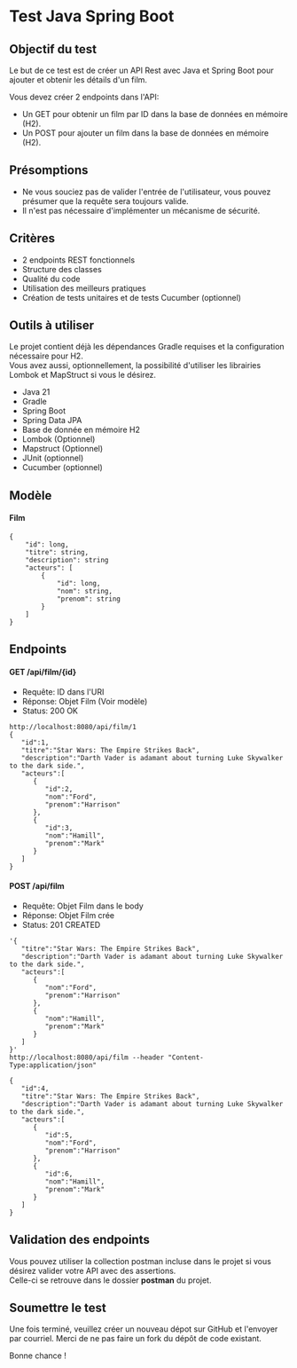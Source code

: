  # Test Java Spring Boot

## Objectif du test

Le but de ce test est de créer un API Rest avec Java et Spring Boot pour ajouter et obtenir les détails d'un film.

Vous devez créer 2 endpoints dans l'API:

- Un GET pour obtenir un film par ID dans la base de données en mémoire (H2).
- Un POST pour ajouter un film dans la base de données en mémoire (H2).

## Présomptions

- Ne vous souciez pas de valider l'entrée de l'utilisateur, vous pouvez présumer que la requête sera toujours valide.
- Il n'est pas nécessaire d'implémenter un mécanisme de sécurité.

## Critères

- 2 endpoints REST fonctionnels
- Structure des classes
- Qualité du code
- Utilisation des meilleurs pratiques
- Création de tests unitaires et de tests Cucumber (optionnel)

## Outils à utiliser

Le projet contient déjà les dépendances Gradle requises et la configuration nécessaire pour H2.  
Vous avez aussi, optionnellement, la possibilité d'utiliser les librairies Lombok et MapStruct si vous le désirez.

- Java 21
- Gradle
- Spring Boot
- Spring Data JPA
- Base de donnée en mémoire H2
- Lombok (Optionnel)
- Mapstruct (Optionnel)
- JUnit (optionnel)
- Cucumber (optionnel)

## Modèle

#### Film

```
{
    "id": long,
    "titre": string,
    "description": string
    "acteurs": [
        {
            "id": long,
            "nom": string,
            "prenom": string
        }
    ]
}
```

## Endpoints

#### GET /api/film/{id}

- Requête: ID dans l'URI
- Réponse: Objet Film (Voir modèle)
- Status: 200 OK

```
http://localhost:8080/api/film/1
{
   "id":1,
   "titre":"Star Wars: The Empire Strikes Back",
   "description":"Darth Vader is adamant about turning Luke Skywalker to the dark side.",
   "acteurs":[
      {
         "id":2,
         "nom":"Ford",
         "prenom":"Harrison"
      },
      {
         "id":3,
         "nom":"Hamill",
         "prenom":"Mark"
      }
   ]
}
```

#### POST /api/film

- Requête: Objet Film dans le body
- Réponse: Objet Film crée
- Status: 201 CREATED

```
'{
   "titre":"Star Wars: The Empire Strikes Back",
   "description":"Darth Vader is adamant about turning Luke Skywalker to the dark side.",
   "acteurs":[
      {
         "nom":"Ford",
         "prenom":"Harrison"
      },
      {
         "nom":"Hamill",
         "prenom":"Mark"
      }
   ]
}'
http://localhost:8080/api/film --header "Content-Type:application/json"

{
   "id":4,
   "titre":"Star Wars: The Empire Strikes Back",
   "description":"Darth Vader is adamant about turning Luke Skywalker to the dark side.",
   "acteurs":[
      {
         "id":5,
         "nom":"Ford",
         "prenom":"Harrison"
      },
      {
         "id":6,
         "nom":"Hamill",
         "prenom":"Mark"
      }
   ]
}
```

## Validation des endpoints

Vous pouvez utiliser la collection postman incluse dans le projet si vous désirez valider votre API avec des assertions.  
Celle-ci se retrouve dans le dossier **postman** du projet.

## Soumettre le test

Une fois terminé, veuillez créer un nouveau dépot sur GitHub et l'envoyer par courriel.
Merci de ne pas faire un fork du dépôt de code existant.

Bonne chance !
